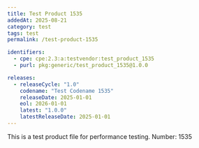 ```yaml
---
title: Test Product 1535
addedAt: 2025-08-21
category: test
tags: test
permalink: /test-product-1535

identifiers:
  - cpe: cpe:2.3:a:testvendor:test_product_1535
  - purl: pkg:generic/test_product_1535@1.0.0

releases:
  - releaseCycle: "1.0"
    codename: "Test Codename 1535"
    releaseDate: 2025-01-01
    eol: 2026-01-01
    latest: "1.0.0"
    latestReleaseDate: 2025-01-01
---
```


This is a test product file for performance testing. Number: 1535
